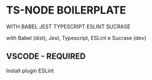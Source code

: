 # TS-NODE BOILERPLATE 
WITH BABEL JEST TYPESCRIPT ESLINT SUCRASE

with Babel (dist), Jest, Typescript, ESLint e Sucrase (dev)

## VSCODE - REQUIRED
Install plugin ESLint